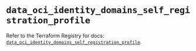 # `data_oci_identity_domains_self_registration_profile`

Refer to the Terraform Registry for docs: [`data_oci_identity_domains_self_registration_profile`](https://registry.terraform.io/providers/oracle/oci/6.18.0/docs/data-sources/identity_domains_self_registration_profile).
